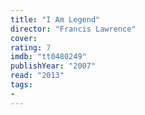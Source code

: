 ```yaml
---
title: "I Am Legend"
director: "Francis Lawrence"
cover: 
rating: 7
imdb: "tt0480249"
publishYear: "2007"
read: "2013"
tags:
- 
---
```

